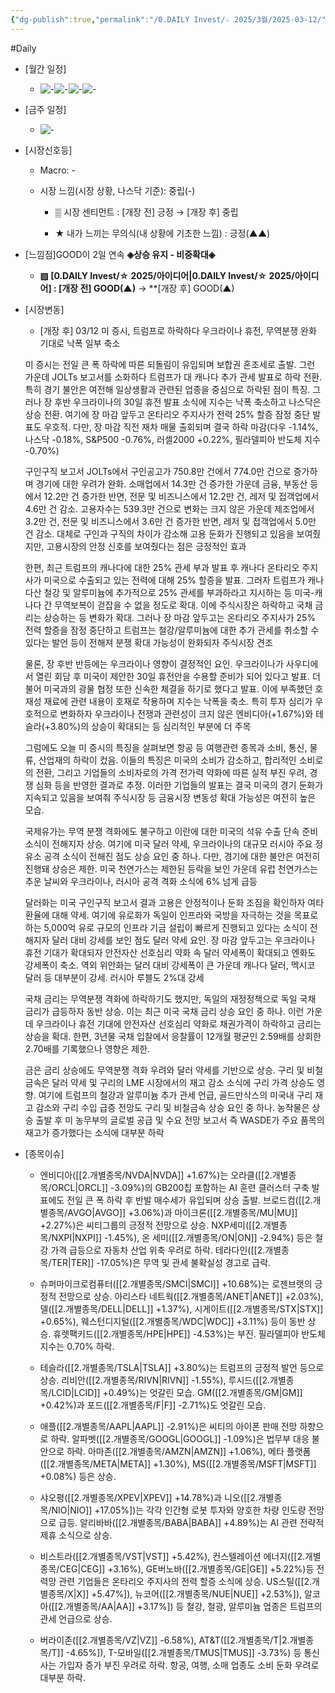 ```yaml
---
{"dg-publish":true,"permalink":"/0.DAILY Invest/☆ 2025/3월/2025-03-12/","created":"2025-03-12T11:46:27.573+09:00","updated":"2025-06-12T21:21:18.174+09:00"}
---
```


#Daily 


- [월간 일정]
	- ![-](/img/user/attachments/Pasted%20image%2020250228150438.png)![-](/img/user/attachments/Pasted%20image%2020250227113331.png)![-](/img/user/attachments/Pasted%20image%2020250227113408.png)![-](/img/user/attachments/Pasted%20image%2020250227113439.png)

- [금주 일정]
	- ![-](/img/user/attachments/Pasted%20image%2020250228150419.png)



- [시장신호등]
	- Macro: -
	  
	- 시장 느낌(시장 상황, 나스닥 기준): 중립(-)
	  
		- ▒ 시장 센티먼트 : [개장 전] 긍정 → [개장 후]  중립
		  
		- ★ 내가 느끼는 무의식(내 상황에 기초한 느낌) : 긍정(▲▲)




- [느낌점]GOOD이 2일 연속 **◈상승 유지 - 비중확대◈** 
	  
	- **▨ [0.DAILY Invest/☆ 2025/아이디어\|0.DAILY Invest/☆ 2025/아이디어] : [개장 전] GOOD(▲)** → **[개장 후] GOOD(▲)
	   





- [시장변동]
	- [개장 후] 03/12 미 증시, 트럼프로 하락하다 우크라이나 휴전, 무역분쟁 완화 기대로 낙폭 일부 축소

	미 증시는 전일 큰 폭 하락에 따른 되돌림이 유입되며 보합권 혼조세로 출발. 그런 가운데 JOLTs 보고서를 소화하다 트럼프가 대 캐나다 추가 관세 발표로 하락 전환. 특히 경기 불안은 여전해 일상생활과 관련된 업종을 중심으로 하락된 점이 특징. 그러나 장 후반 우크라이나의 30일 휴전 발표 소식에 지수는 낙폭 축소하고 나스닥은 상승 전환. 여기에 장 마감 앞두고 온타리오 주지사가 전력 25% 할증 잠정 중단 발표도 우호적. 다만, 장 마감 직전 재차 매물 출회되며 결국 하락 마감(다우 -1.14%, 나스닥 -0.18%, S&P500 -0.76%, 러셀2000 +0.22%, 필라델피아 반도체 지수 -0.70%)

	구인구직 보고서 JOLTs에서 구인공고가 750.8만 건에서 774.0만 건으로 증가하며 경기에 대한 우려가 완화. 소매업에서 14.3만 건 증가한 가운데 금융, 부동산 등에서 12.2만 건 증가한 반면, 전문 및 비즈니스에서 12.2만 건, 레저 및 접객업에서 4.6만 건 감소. 고용자수는 539.3만 건으로 변화는 크지 않은 가운데 제조업에서 3.2만 건, 전문 및 비즈니스에서 3.6만 건 증가한 반면, 레저 및 접객업에서 5.0만 건 감소. 대체로 구인과 구직의 차이가 감소해 고용 둔화가 진행되고 있음을 보여줬지만, 고용시장의 안정 신호를 보여줬다는 점은 긍정적인 효과

	한편, 최근 트럼프의 캐나다에 대한 25% 관세 부과 발표 후 캐나다 온타리오 주지사가 미국으로 수출되고 있는 전력에 대해 25% 할증을 발표. 그러자 트럼프가 캐나다산 철강 및 알루미늄에 추가적으로 25% 관세를 부과하라고 지시하는 등 미국-캐나다 간 무역보복이 걷잡을 수 없을 정도로 확대. 이에 주식시장은 하락하고 국채 금리는 상승하는 등 변화가 확대. 그러나 장 마감 앞두고는 온타리오 주지사가 25% 전력 할증을 잠정 중단하고 트럼프는 철강/알루미늄에 대한 추가 관세를 취소할 수 있다는 발언 등이 전해져 분쟁 확대 가능성이 완화되자 주식시장 견조

	물론, 장 후반 반등에는 우크라이나 영향이 결정적인 요인. 우크라이나가 사우디에서 열린 회담 후 미국이 제안한 30일 휴전안을 수용할 준비가 되어 있다고 발표. 더불어 미국과의 광물 협정 또한 신속한 체결을 하기로 했다고 발표. 이에 부족했던 호재성 재료에 관련 내용이 호재로 작용하며 지수는 낙폭을 축소. 특히 투자 심리가 우호적으로 변화하자 우크라이나 전쟁과 관련성이 크지 않은 엔비디아(+1.67%)와 테슬라(+3.80%)의 상승이 확대되는 등 심리적인 부분에 더 주목 

	그럼에도 오늘 미 증시의 특징을 살펴보면 항공 등 여행관련 종목과 소비, 통신, 물류, 산업재의 하락이 컸음. 이들의 특징은 미국의 소비가 감소하고, 합리적인 소비로의 전환, 그리고 기업들의 소비자로의 가격 전가력 약화에 따른 실적 부진 우려, 경쟁 심화 등을 반영한 결과로 추정. 이러한 기업들의 발표는 결국 미국의 경기 둔화가 지속되고 있음을 보여줘 주식시장 등 금융시장 변동성 확대 가능성은 여전히 높은 모습.

	국제유가는 무역 분쟁 격화에도 불구하고 이란에 대한 미국의 석유 수출 단속 준비 소식이 전해지자 상승. 여기에 미국 달러 약세, 우크라이나의 대규모 러시아 주요 정유소 공격 소식이 전해진 점도 상승 요인 중 하나. 다만, 경기에 대한 불안은 여전히 진행돼 상승은 제한. 미국 천연가스는 제한된 등락을 보인 가운데 유럽 천연가스는 추운 날씨와 우크라이나, 러시아 공격 격화 소식에 6% 넘게 급등

	달러화는 미국 구인구직 보고서 결과 고용은 안정적이나 둔화 조짐을 확인하자 여타 환율에 대해 약세. 여기에 유로화가 독일이 인프라와 국방을 자극하는 것을 목표로 하는 5,000억 유로 규모의 인프라 기금 설립이 빠르게 진행되고 있다는 소식이 전해지자 달러 대비 강세를 보인 점도 달러 약세 요인. 장 마감 앞두고는 우크라이나 휴전 기대가 확대되자 안전자산 선호심리 약화 속 달러 약세폭이 확대되고 엔화도 강세폭이 축소. 역외 위안화는 달러 대비 강세폭이 큰 가운데 캐나다 달러, 멕시코 달러 등 대부분이 강세. 러시아 루블도 2%대 강세

	국채 금리는 무역분쟁 격화에 하락하기도 했지만, 독일의 재정정책으로 독일 국채 금리가 급등하자 동반 상승. 이는 최근 미국 국채 금리 상승 요인 중 하나. 이런 가운데 우크라이나 휴전 기대에 안전자산 선호심리 약화로 채권가격이 하락하고 금리는 상승을 확대. 한편, 3년물 국채 입찰에서 응찰률이 12개월 평균인 2.59배를 상회한 2.70배를 기록했으나 영향은 제한. 

	금은 금리 상승에도 무역분쟁 격화 우려와 달러 약세를 기반으로 상승. 구리 및 비철금속은 달러 약세 및 구리의 LME 시장에서의 재고 감소 소식에 구리 가격 상승도 영향. 여기에 트럼프의 철강과 알루미늄 추가 관세 언급, 골드만삭스의 미국내 구리 재고 감소와 구리 수입 급증 전망도 구리 및 비철금속 상승 요인 중 하나. 농작물은 상승 출발 후 미 농무부의 글로벌 공급 및 수요 전망 보고서 즉 WASDE가 주요 품목의 재고가 증가했다는 소식에 대부분 하락




- [종목이슈]
	- 엔비디아([[2.개별종목/NVDA\|NVDA]] +1.67%)는 오라클([[2.개별종목/ORCL\|ORCL]] -3.09%)의 GB200칩 포함하는 AI 훈련 클러스터 구축 발표에도 전일 큰 폭 하락 후 반발 매수세가 유입되며 상승 출발. 브로드컴([[2.개별종목/AVGO\|AVGO]] +3.06%)과 마이크론([[2.개별종목/MU\|MU]] +2.27%)은 씨티그룹의 긍정적 전망으로 상승. NXP세미([[2.개별종목/NXPI\|NXPI]] -1.45%), 온 세미([[2.개별종목/ON\|ON]] -2.94%) 등은 철강 가격 급등으로 자동차 산업 위축 우려로 하락. 테라다인([[2.개별종목/TER\|TER]] -17.05%)은 무역 및 관세 불확실성 경고로 급락.
	  
	- 슈퍼마이크로컴퓨터([[2.개별종목/SMCI\|SMCI]] +10.68%)는 로젠브랫의 긍정적 전망으로 상승. 아리스타 네트웍([[2.개별종목/ANET\|ANET]] +2.03%), 델([[2.개별종목/DELL\|DELL]] +1.37%), 시게이트([[2.개별종목/STX\|STX]] +0.65%), 웨스턴디지털([[2.개별종목/WDC\|WDC]] +3.11%) 등이 동반 상승. 휴렛팩키드([[2.개별종목/HPE\|HPE]] -4.53%)는 부진. 필라델피아 반도체 지수는 0.70% 하락.
	  
	- 테슬라([[2.개별종목/TSLA\|TSLA]] +3.80%)는 트럼프의 긍정적 발언 등으로 상승. 리비안([[2.개별종목/RIVN\|RIVN]] -1.55%), 루시드([[2.개별종목/LCID\|LCID]] +0.49%)는 엇갈린 모습. GM([[2.개별종목/GM\|GM]] +0.42%)과 포드([[2.개별종목/F\|F]] -2.71%)도 엇갈린 모습.
	  
	- 애플([[2.개별종목/AAPL\|AAPL]] -2.91%)은 씨티의 아이폰 판매 전망 하향으로 하락. 알파벳([[2.개별종목/GOOGL\|GOOGL]] -1.09%)은 법무부 대응 불안으로 하락. 아마존([[2.개별종목/AMZN\|AMZN]] +1.06%), 메타 플랫폼([[2.개별종목/META\|META]] +1.30%), MS([[2.개별종목/MSFT\|MSFT]] +0.08%) 등은 상승.
	  
	- 샤오평([[2.개별종목/XPEV\|XPEV]] +14.78%)과 니오([[2.개별종목/NIO\|NIO]] +17.05%])는 각각 인간형 로봇 투자와 양호한 차량 인도량 전망으로 급등. 알리바바([[2.개별종목/BABA\|BABA]] +4.89%)는 AI 관련 전략적 제휴 소식으로 상승.
	  
	- 비스트라([[2.개별종목/VST\|VST]] +5.42%), 컨스텔레이션 에너지([[2.개별종목/CEG\|CEG]] +3.16%), GE버노바([[2.개별종목/GE\|GE]] +5.22%)등 전력망 관련 기업들은 온타리오 주지사의 전력 할증 소식에 상승. US스틸([[2.개별종목/X\|X]] +5.47%]), 뉴코어([[2.개별종목/NUE\|NUE]] +2.53%]), 알코아([[2.개별종목/AA\|AA]] +3.17%]) 등 철강, 철광, 알루미늄 업종은 트럼프의 관세 언급으로 상승.
	  
	- 버라이존([[2.개별종목/VZ\|VZ]] -6.58%), AT&T([[2.개별종목/T\|2.개별종목/T]] -4.65%]), T-모바일([[2.개별종목/TMUS\|TMUS]] -3.73%) 등 통신사는 가입자 증가 부진 우려로 하락. 항공, 여행, 소매 업종도 소비 둔화 우려로 대부분 하락.

